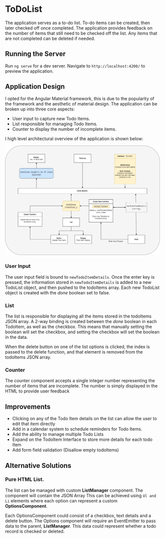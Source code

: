 # ToDoList

The application serves as a to-do list. To-do items can be created, then later checked off once completed. The application provides feedback on the number of items that still need to be checked off the list. Any items that are not completed can be deleted if needed.

## Running the Server

Run `ng serve` for a dev server. Navigate to `http://localhost:4200/` to preview the application. 

## Application Design
I opted for the Angular Material framework, this is due to the popularity of the framework and the aesthetic of material design. The application can be broken up into three core aspects:

- User input to capture new Todo Items.
- List responsible for managing Todo Items.
- Counter to display the number of incomplete items.

I high level architectural overview of the application is shown below:

![Architectural Diagram](./doc/TodoList.jpg)

### User Input
The user input field is bound to `newTodoItemDetails`. Once the enter key is pressed, the information stored in `newTodoItemDetails` is added to a new TodoList object, and then pushed to the todoItems array. Each new TodoList object is created with the *done* boolean set to false.

### List 
The list is responsible for displaying all the items stored in the todoItems JSON array. A 2-way binding is created between the *done* boolean in each TodoItem, as well as the checkbox. This means that manually setting the boolean will set the checkbox, and setting the checkbox will set the boolean in the data. 

When the delete button on one of the list options is clicked, the index is passed to the delete function, and that element is removed from the todoItems JSON array. 

### Counter
The counter component accepts a single integer number representing the number of items that are incomplete. The number is simply displayed in the HTML to provide user feedback

## Improvements 
- Clicking on any of the Todo Item details on the list can allow the user to edit that item directly
- Add in a calendar system to schedule reminders for Todo Items.
- Add the ability to manage multiple Todo Lists
- Expand on the TodoItem Interface to store more details for each todo Item 
- Add form field validation (Disallow empty todoItems)

## Alternative Solutions 
### Pure HTML List.

The list can be managed with custom **ListManager** component. The component will contain the JSON Array  This can be achieved using `Ul and Li` elements where each option can represent a custom **OptionsComponent**.

Each OptionsComponent could consist of a checkbox, text details and a delete button. The Options component will require an EventEmitter to pass data to the parent, **ListManager**. This data could represent whether a todo record is checked or deleted.



